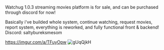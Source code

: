 Watchug 1.0.3 streaming movies platform is for sale, and can be purchased through discord for now! 

Basically i've builded whole system, continue watching, request movies, report system, everything is reworked, and fully functional front & backend!
Discord: saltybureksmesom


https://imgur.com/a/TFuyOpw
![gUqQjkH](https://github.com/user-attachments/assets/7d274d2c-b176-48c2-97c6-7c510ab022aa)
